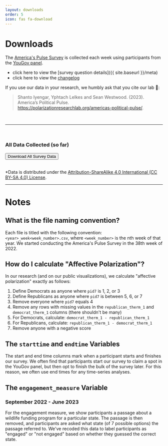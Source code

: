 ```yaml
---
layout: downloads
order: 5
icon: fas fa-download
---
```


<h1 class = 'text-center'>Downloads</h1>

The [America's Pulse Survey](https://polarizationresearchlab.org/americas-political-pulse/) is collected each week using participants from the [YouGov panel](https://yougov.com/).

- click here to view the [survey question details]({{ site.baseurl }}/meta)
- click here to view the [changelog](https://docs.google.com/document/d/1HwQb6z5m6_l_Y1FZ0fQi5m8tFy753z9XbJofEkcli0k/edit#)

If you use our data in your research, we humbly ask that you cite our lab 🙏:

> Shanto Iyengar, Yphtach Lelkes and Sean Westwood. (2023). America’s Political Pulse. https://polarizationresearchlab.org/americas-political-pulse/.



<br>
<hr>
<br>

<div class = 'row'>
  <div class = 'col-6'>
    <div class = 'dl'>
      <h3 class = 'dlh3'>All Data Collected (so far)</h3>
      <a href="https://apps.polarizationresearchlab.org/api/count/all-data.zip"><button id='download-btn-all'>Download All Survey Data</button></a>
    </div>
  </div>

</div>

<br>

\*Data is distributed under the <a href="https://creativecommons.org/licenses/by-sa/4.0/">Attribution-ShareAlike 4.0 International (CC BY-SA 4.0) License</a>.

<hr>

<h1 class = 'text-center'>Notes</h1>

## What is the file naming convention?

Each file is titled with the following convention: `<year>_week<week_number>.csv`, where `<week_number>` is the nth week of that year. We started conducting the America's Pulse Survey in the 38th week of 2022.

## How do I calculate "Affective Polarization"?

In our research (and on our public visualizations), we calculate "affective polarization" exactly as follows:

1. Define Democrats as anyone where `pid7` is 1, 2, or 3
2. Define Republicans as anyone where `pid7` is between 5, 6, or 7
3. Remove everyone where `pid7` equals 4
4. Remove any rows with missing values in the `republican_therm_1` and `democrat_therm_1` columns (there shouldn't be many)
5. For Democrats, calculate: `democrat_therm_1 - republican_therm_1`
6. For Republicans, calculate: `republican_therm_1 - democrat_therm_1`
7. Remove anyone with a negative score

## The `starttime` and `endtime` Variables

The start and end time columns mark when a participant starts and finishes our survey. We often find that participants start our survey to claim a spot in the YouGov panel, but then opt to finish the bulk of the survey later. For this reason, we often use end times for any time-series analyses.

## The `engagement_measure` Variable

### September 2022 - June 2023

For the engagement measure, we show participants a passage about a wildlife funding program for a particular state. The passage is then removed, and participants are asked what state (of 7 possible options) the passage referred to. We've recoded this data to label participants as "engaged" or "not engaged" based on whether they guessed the correct state.

<!-- #### June 2023 - present -->

<script src="{{ site.baseurl }}/assets/js/download-btn.js"></script>

